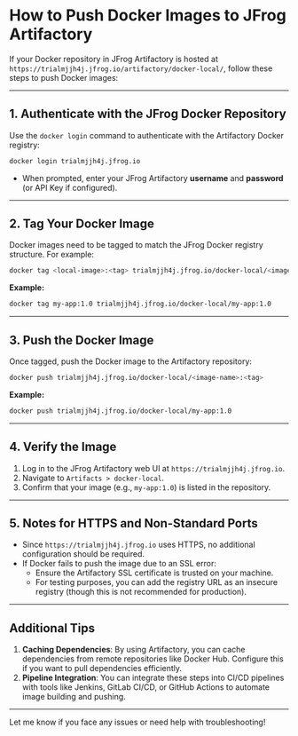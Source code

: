 # How to Push Docker Images to JFrog Artifactory

If your Docker repository in JFrog Artifactory is hosted at `https://trialmjjh4j.jfrog.io/artifactory/docker-local/`, follow these steps to push Docker images:

---

## **1. Authenticate with the JFrog Docker Repository**
Use the `docker login` command to authenticate with the Artifactory Docker registry:

```bash
docker login trialmjjh4j.jfrog.io
```

- When prompted, enter your JFrog Artifactory **username** and **password** (or API Key if configured).

---

## **2. Tag Your Docker Image**
Docker images need to be tagged to match the JFrog Docker registry structure. For example:

```bash
docker tag <local-image>:<tag> trialmjjh4j.jfrog.io/docker-local/<image-name>:<tag>
```

**Example:**
```bash
docker tag my-app:1.0 trialmjjh4j.jfrog.io/docker-local/my-app:1.0
```

---

## **3. Push the Docker Image**
Once tagged, push the Docker image to the Artifactory repository:

```bash
docker push trialmjjh4j.jfrog.io/docker-local/<image-name>:<tag>
```

**Example:**
```bash
docker push trialmjjh4j.jfrog.io/docker-local/my-app:1.0
```

---

## **4. Verify the Image**
1. Log in to the JFrog Artifactory web UI at `https://trialmjjh4j.jfrog.io`.
2. Navigate to `Artifacts > docker-local`.
3. Confirm that your image (e.g., `my-app:1.0`) is listed in the repository.

---

## **5. Notes for HTTPS and Non-Standard Ports**
- Since `https://trialmjjh4j.jfrog.io` uses HTTPS, no additional configuration should be required.
- If Docker fails to push the image due to an SSL error:
  - Ensure the Artifactory SSL certificate is trusted on your machine.
  - For testing purposes, you can add the registry URL as an insecure registry (though this is not recommended for production).

---

## **Additional Tips**
1. **Caching Dependencies**: By using Artifactory, you can cache dependencies from remote repositories like Docker Hub. Configure this if you want to pull dependencies efficiently.
2. **Pipeline Integration**: You can integrate these steps into CI/CD pipelines with tools like Jenkins, GitLab CI/CD, or GitHub Actions to automate image building and pushing.

---

Let me know if you face any issues or need help with troubleshooting!
